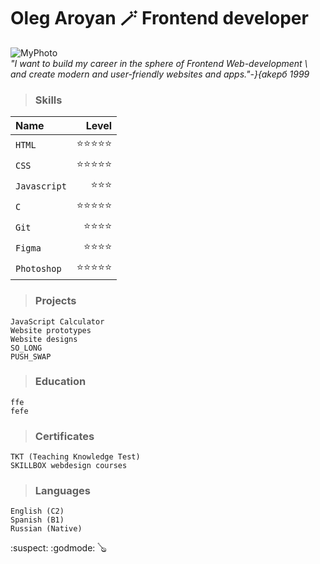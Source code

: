 # Oleg Aroyan :magic_wand: Frontend developer
![MyPhoto](https://i.ibb.co/5Fm1tFL/oleg.jpg) \
*"I want to build my career in the sphere of Frontend Web-development \ and create modern and user-friendly websites and apps."-}{akeрб 1999*
<!-- This content will not appear in the rendered Markdown -->
> ### Skills
|Name|Level|
|:---|---:|
|`HTML` | :star::star::star::star::star:|
|`CSS`  | :star::star::star::star::star:|
|`Javascript`| :star::star::star:|
|`C` | :star::star::star::star::star:|
|`Git` | :star::star::star::star:|
|`Figma` | :star::star::star::star:|
|`Photoshop` | :star::star::star::star::star:|

> ### Projects
```
JavaScript Calculator
Website prototypes
Website designs
SO_LONG
PUSH_SWAP
```
> ### Education
```
ffe
fefe
```
> ### Certificates
```
TKT (Teaching Knowledge Test)
SKILLBOX webdesign courses
```
> ### Languages
```
English (C2)
Spanish (B1)
Russian (Native)
```
:suspect:
:godmode:
:banjo:
